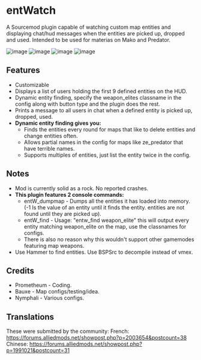 # entWatch
A Sourcemod plugin capable of watching custom map entities and displaying chat/hud messages when the entities are picked up, dropped and used. Intended to be used for materias on Mako and Predator.

![image](http://i.imgur.com/sn6X4ze.png)
![image](http://i.imgur.com/WNaYvnR.png)
![image](http://i.imgur.com/2bBKSRj.png)
![image](http://i.imgur.com/eB0zMxi.png)

## Features

* Customizable
* Displays a list of users holding the first 9 defined entities on the HUD.
* Dynamic entity finding, specify the weapon_elites classname in the config along with button type and the plugin does the rest.
* Prints a message to all users in chat when a defined entity is picked up, dropped, used.
* **Dynamic entity finding gives you:**
  * Finds the entities every round for maps that like to delete entities and change entities often.
  * Allows partial names in the config for maps like ze_predator that have terrible names.
  * Supports multiples of entities, just list the entity twice in the config.

## Notes
* Mod is currently solid as a rock. No reported crashes.
* **This plugin features 2 console commands:**
  * entW_dumpmap - Dumps all the entities it has loaded into memory. (-1 Is the value of an entity until it finds the entity. entities are not found until they are picked up).
  * entW_find - Usage: "entw_find weapon_elite" this will output every entity matching weapon_elite on the map, use the classnames for configs.
  * There is also no reason why this wouldn't support other gamemodes featuring map weapons.
 * Use Hammer to find entities. Use BSPSrc to decompile instead of vmex.

## Credits
* Prometheum - Coding.
* Bauxe - Map configs/testing/idea.
* Nymphali - Various configs.

## Translations
These were submitted by the community:
French: https://forums.alliedmods.net/showpost.php?p=2003654&postcount=38
Chinese: https://forums.alliedmods.net/showpost.php?p=1991021&postcount=31

